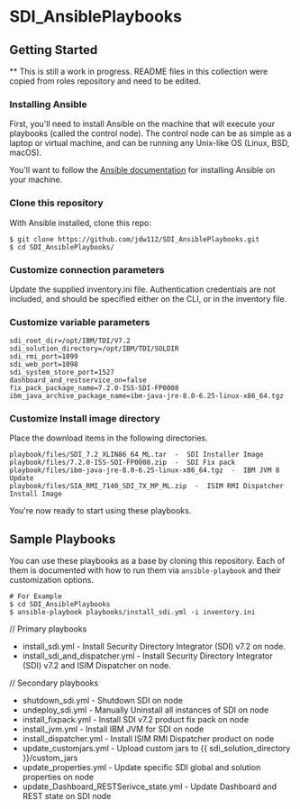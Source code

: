 # SDI_AnsiblePlaybooks

## Getting Started

** This is still a work in progress. README files in this collection were copied from roles repository and need to be edited.


### Installing Ansible

First, you'll need to install Ansible on the machine that will execute your playbooks (called the control node).  The
control node can be as simple as a laptop or virtual machine, and can be running any Unix-like OS (Linux, BSD, macOS).

You'll want to follow the
[Ansible documentation](https://docs.ansible.com/ansible/latest/installation_guide/intro_installation.html#installing-the-control-node)
for installing Ansible on your machine.

### Clone this repository

With Ansible installed, clone this repo:

```
$ git clone https://github.com/jdw112/SDI_AnsiblePlaybooks.git
$ cd SDI_AnsiblePlaybooks/
```

### Customize connection parameters

Update the supplied inventory.ini file. Authentication credentials are not included, and should be specified either on the CLI, or in the inventory file.

### Customize variable parameters
```
sdi_root_dir=/opt/IBM/TDI/V7.2
sdi_solution_directory=/opt/IBM/TDI/SOLDIR
sdi_rmi_port=1099
sdi_web_port=1098
sdi_system_store_port=1527
dashboard_and_restservice_on=false
fix_pack_package_name=7.2.0-ISS-SDI-FP0008
ibm_java_archive_package_name=ibm-java-jre-8.0-6.25-linux-x86_64.tgz
```

### Customize Install image directory 
Place the download items in the following directories.
```
playbook/files/SDI_7.2_XLIN86_64_ML.tar  -  SDI Installer Image
playbook/files/7.2.0-ISS-SDI-FP0008.zip  -  SDI Fix pack
playbook/files/ibm-java-jre-8.0-6.25-linux-x86_64.tgz  -  IBM JVM 8 Update
playbook/files/SIA_RMI_7140_SDI_7X_MP_ML.zip  -  ISIM RMI Dispatcher Install Image
```

You're now ready to start using these playbooks.

## Sample Playbooks

You can use these playbooks as a base by cloning this repository.  Each of them is documented with how to run them via
`ansible-playbook` and their customization options.

```
# For Example 
$ cd SDI_AnsiblePlaybooks
$ ansible-playbook playbooks/install_sdi.yml -i inventory.ini
```

// Primary playbooks 
* install_sdi.yml - Install Security Directory Integrator (SDI) v7.2 on node.
* install_sdi_and_dispatcher.yml - Install Security Directory Integrator (SDI) v7.2 and ISIM Dispatcher on node.

// Secondary playbooks
* shutdown_sdi.yml - Shutdown SDI on node
* undeploy_sdi.yml - Manually Uninstall all instances of SDI on node
* install_fixpack.yml - Install SDI v7.2 product fix pack on node
* install_jvm.yml - Install IBM JVM for SDI on node
* install_dispatcher.yml - Install ISIM RMI Dispatcher product on node
* update_customjars.yml - Upload custom jars to {{ sdi_solution_directory }}/custom_jars
* update_properties.yml - Update specific SDI global and solution properties on node
* update_Dashboard_RESTSerivce_state.yml - Update Dashboard and REST state on SDI node
